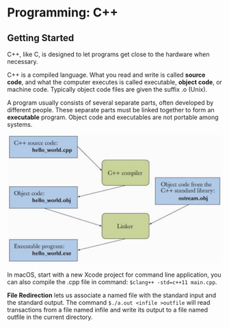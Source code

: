 # Programming: C++

## Getting Started

C++, like C, is designed to let programs get close to the hardware when necessary.

C++ is a compiled language. What you read and write is called **source code**, and what the computer executes is called executable, **object code**, or machine code. Typically object code files are given the suffix .o \(Unix\).

A program usually consists of several separate parts, often developed by different people. These separate parts must be linked together to form an **executable** program. Object code and executables are not portable among systems.

![](../.gitbook/assets/screen-shot-2019-01-11-at-9.11.57-pm.png)

In macOS, start with a new Xcode project for command line application, you can also compile the .cpp file in command: `$clang++ -std=c++11 main.cpp`.

**File Redirection** lets us associate a named file with the standard input and the standard output. The command `$./a.out <infile >outfile` will read transactions from a file named infile and write its output to a file named outfile in the current directory.

